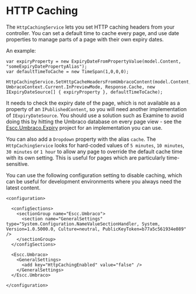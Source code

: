 HTTP Caching
============

The `HttpCachingService` lets you set HTTP caching headers from your controller. You can set a default time to cache every page, and use date properties to manage parts of a page with their own expiry dates.

An example:

	var expiryProperty = new ExpiryDateFromPropertyValue(model.Content, "someExpiryDatePropertyAlias");
	var defaultTimeToCache = new TimeSpan(1,0,0,0);

    HttpCachingService.SetHttpCacheHeadersFromUmbracoContent(model.Content, UmbracoContext.Current.InPreviewMode, Response.Cache, new IExpiryDateSource[] { expiryProperty }, defaultTimeToCache);

It needs to check the expiry date of the page, which is not available as a property of an `IPublishedContent`, so you will need another implementation of `IExpiryDateSource`. You should use a solution such as Examine to avoid doing this by hitting the Umbraco database on every page view - see the [Escc.Umbraco.Expiry](https://github.com/east-sussex-county-council/Escc.Umbraco.Expiry) project for an implementation you can use.

You can also add a `Dropdown` property with the alias `cache`. The `HttpCachingService` looks for hard-coded values of `5 minutes`, `10 minutes`, `30 minutes` or `1 hour` to allow any page to override the default cache time with its own setting. This is useful for pages which are particularly time-sensitive.

You can use the following configuration setting to disable caching, which can be useful for development environments where you always need the latest content.

	<configuration>

	  <configSections>
	    <sectionGroup name="Escc.Umbraco">
	      <section name="GeneralSettings" type="System.Configuration.NameValueSectionHandler, System, Version=1.0.5000.0, Culture=neutral, PublicKeyToken=b77a5c561934e089" />
	    </sectionGroup>
	  </configSections>

	  <Escc.Umbraco>
	    <GeneralSettings>
	      <add key="HttpCachingEnabled" value="false" />
	    </GeneralSettings>
	  </Escc.Umbraco>

	</configuration>

